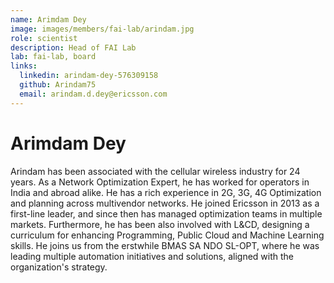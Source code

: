 ```yaml
---
name: Arimdam Dey
image: images/members/fai-lab/arindam.jpg
role: scientist
description: Head of FAI Lab
lab: fai-lab, board 
links:
  linkedin: arindam-dey-576309158
  github: Arindam75
  email: arindam.d.dey@ericsson.com
---
```


# Arimdam Dey

Arindam has been associated with the cellular wireless industry for 24 years. As a Network Optimization Expert, he has worked for operators in India and abroad alike. He has a rich experience in 2G, 3G, 4G Optimization and planning across multivendor networks. He joined Ericsson in 2013 as a first-line leader, and since then has managed optimization teams in multiple markets.  Furthermore, he has been also involved with L&CD, designing a curriculum for enhancing Programming, Public Cloud and Machine Learning skills. He joins us from the erstwhile BMAS SA NDO SL-OPT, where he was leading multiple automation initiatives and solutions, aligned with the organization's strategy.
